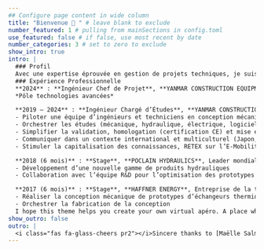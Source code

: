 ```yaml
---
## Configure page content in wide column
title: "Bienvenue 👋 " # leave blank to exclude
number_featured: 1 # pulling from mainSections in config.toml
use_featured: false # if false, use most recent by date
number_categories: 3 # set to zero to exclude
show_intro: true
intro: |
  ### Profil
  Avec une expertise éprouvée en gestion de projets techniques, je suis à la recherche d’un environnement dynamique où je pourrais contribuer avec ma polyvalence, ma flexibilité et ma capacité à piloter des équipes. Mon expérience chez YANMAR dans le pilotage de l’étude de la SV17e atteste de la confiance du groupe, et de ma capacité à évoluer avec succès dans des contextes techniques exigeants.
  ### Expérience Professionnelle 
  **2024** : **Ingénieur Chef de Projet**, **YANMAR CONSTRUCTION EQUIPMENT EUROPE**  
  *Pôle technologies avancées*

  **2019 – 2024** : **Ingénieur Chargé d’Études**, **YANMAR CONSTRUCTION EQUIPMENT EUROPE**  
  - Piloter une équipe d’ingénieurs et techniciens en conception mécanique (3 personnes)  
  - Orchestrer les études (mécanique, hydraulique, électrique, logiciel) dans un respect coût, délai, qualité  
  - Simplifier la validation, homologation (certification CE) et mise en production série produit  
  - Communiquer dans un contexte international et multiculturel (Japon, marché EMEA)  
  - Stimuler la capitalisation des connaissances, RETEX sur l’E-Mobility dans le groupe  

  **2018 (6 mois)** : **Stage**, **POCLAIN HYDRAULICS**, Leader mondial des transmissions hydrostatiques  
  - Développement d’une nouvelle gamme de produits hydrauliques  
  - Collaboration avec l’équipe R&D pour l’optimisation des prototypes  

  **2017 (6 mois)** : **Stage**, **HAFFNER ENERGY**, Entreprise de la transition énergétique dans le domaine des énergies renouvelables  
  - Réaliser la conception mécanique de prototypes d’échangeurs thermiques innovants  
  - Orchestrer la fabrication de la conception  
  I hope this theme helps you create your own virtual apéro. A place where you and your site's visitors enjoy spending time, and one that helps folks get to know you better. 
show_outro: false
outro: |
  <i class="fas fa-glass-cheers pr2"></i>Sincere thanks to [Maëlle Salmon](https://masalmon.eu/) for her help naming this Hugo theme!
---
```

